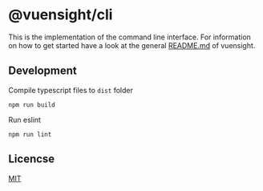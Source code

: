 # @vuensight/cli
This is the implementation of the command line interface.
For information on how to get started have a look at the general [README.md](../../README.md) of vuensight.

## Development
Compile typescript files to `dist` folder
```
npm run build
```

Run eslint
```
npm run lint
```

## Licencse
[MIT](LICENSE.txt)